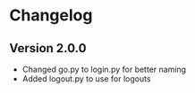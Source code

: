 # Changelog

## Version 2.0.0
- Changed go.py to login.py for better naming
- Added logout.py to use for logouts